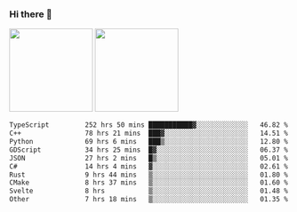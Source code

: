 ### Hi there 👋

<img height="150em" src="https://github-readme-stats.vercel.app/api?username=EddieDover&count_private=true&include_all_commits=true&show_icons=true&theme=dracula&hide_border=false&rank_icon=percentile"/>
<img height="150em" src="https://github-readme-stats.vercel.app/api/top-langs/?username=EddieDover&theme=dracula&hide_border=false&&layout=compact&langs_count=20" />

<!--START_SECTION:waka-->

```txt
TypeScript         252 hrs 50 mins ███████████▓░░░░░░░░░░░░░   46.82 %
C++                78 hrs 21 mins  ███▓░░░░░░░░░░░░░░░░░░░░░   14.51 %
Python             69 hrs 6 mins   ███▒░░░░░░░░░░░░░░░░░░░░░   12.80 %
GDScript           34 hrs 25 mins  █▓░░░░░░░░░░░░░░░░░░░░░░░   06.37 %
JSON               27 hrs 2 mins   █▒░░░░░░░░░░░░░░░░░░░░░░░   05.01 %
C#                 14 hrs 4 mins   ▓░░░░░░░░░░░░░░░░░░░░░░░░   02.61 %
Rust               9 hrs 44 mins   ▒░░░░░░░░░░░░░░░░░░░░░░░░   01.80 %
CMake              8 hrs 37 mins   ▒░░░░░░░░░░░░░░░░░░░░░░░░   01.60 %
Svelte             8 hrs           ▒░░░░░░░░░░░░░░░░░░░░░░░░   01.48 %
Other              7 hrs 18 mins   ▒░░░░░░░░░░░░░░░░░░░░░░░░   01.35 %
```

<!--END_SECTION:waka-->

<!--
**EddieDover/EddieDover** is a ✨ _special_ ✨ repository because its `README.md` (this file) appears on your GitHub profile.

Here are some ideas to get you started:

- 🔭 I’m currently working on ...
- 🌱 I’m currently learning ...
- 👯 I’m looking to collaborate on ...
- 🤔 I’m looking for help with ...
- 💬 Ask me about ...
- 📫 How to reach me: ...
- 😄 Pronouns: ...
- ⚡ Fun fact: ...
-->
<a rel="me" href="https://techhub.social/@EddieDover"></a>
